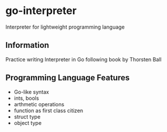# go-interpreter
Interpreter for lightweight programming language

## Information
Practice writing Interpreter in Go following book by Thorsten Ball

## Programming Language Features
* Go-like syntax
* ints, bools
* arthmetic operations
* function as first class citizen
* struct type
* object type
